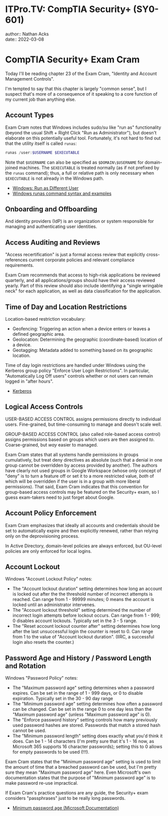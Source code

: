 # ITPro.TV: CompTIA Security+ (SY0-601)

author:: Nathan Acks  
date:: 2022-03-08

# CompTIA Security+ Exam Cram

Today I'll be reading chapter 23 of the Exam Cram, "Identity and Account Management Controls".

I'm tempted to say that this chapter is largely "common sense", but I suspect that's more of a consequence of it speaking to a core function of my current job than anything else.

## Account Types

Exam Cram notes that Windows includes sudo/su like "run as" functionality (beyond the usual Shift + Right Click "Run as Administrator"), but doesn't elaborate on this potentially useful tool. Fortunately, it's not hard to find out that the utility itself is called `runas`:

```powershell
runas /user:$USERNAME $EXECUTABLE
```

Note that `$USERNAME` can also be specified as `$DOMAIN\$USERNAME` for domain-joined machines. The `$EXECUTABLE` is treated normally (as if not prefixed by the `runas` command); thus, a full or relative path is only necessary when `$EXECUTABLE` is not already in the Windows path.

* [Windows: Run as Different User](https://www.shellhacks.com/windows-run-as-different-user/)
* [Windows runas command syntax and examples](https://www.windows-commandline.com/windows-runas-command-prompt/)

## Onboarding and Offboarding

And identity providers (IdP) is an organization or system responsible for managing and authenticating user identities.

## Access Auditing and Reviews

"Access recertification" is just a formal access review that explicitly cross-references current corporate policies and relevant compliance requirements.

Exam Cram recommends that access to high-risk applications be reviewed quarterly, and all applications/groups should have their access reviewed yearly. Part of this review should also include identifying a "single wringable neck" for each application, as well as data classification for the application.

## Time of Day and Location Restrictions

Location-based restriction vocabulary:

* Geofencing: Triggering an action when a device enters or leaves a defined geographic area.
* Geolocation: Determining the geographic (coordinate-based) location of a device.
* Geotagging: Metadata added to something based on its geographic location.

Time of day login restrictions are handled under Windows using the Kerberos group policy "Enforce User Login Restrictions". In particular, "Automatically Log Off users" controls whether or not users can remain logged in "after hours".

* [Kerberos](../notes/kerberos.md)

## Logical Access Controls

USER-BASED ACCESS CONTROL assigns permissions directly to individual users. Fine-grained, but time-consuming to manage and doesn't scale well.

GROUP-BASED ACCESS CONTROL (also called role-based access control) assigns permissions based on groups which users are then assigned *to*. Coarse-grained, but *way* easier to managed.

Exam Cram states that all systems handle permissions in groups cumulatively, but treat deny directives as absolute (such that a denial in one group cannot be overridden by access provided by another). The authors have clearly not used groups in Google Workspace (whose only concept of "deny" is to turn a feature off or set it to a more restricted value, *both* of which will be overridden if the user is in a group with more liberal permissions). That said, Exam Cram indicates that this convention for group-based access controls may be featured on the Security+ exam, so I guess exam-takers need to just forget about Google.

## Account Policy Enforcement

Exam Cram emphasizes that ideally all accounts and credentials should be set to automatically expire and then explicitly renewed, rather than relying only on the deprovisioning process.

In Active Directory, domain-level policies are always enforced, but OU-level policies are only enforced for local logins.

## Account Lockout

Windows "Account Lockout Policy" notes:

* The "Account lockout duration" setting determines how long an account is locked out after the the threshold number of incorrect attempts is reached. Can range from 1 - 99999 minutes; 0 means the account is locked until an administrator intervenes.
* The "Account lockout threshold" setting determined the number of incorrect login attempts before lockout occurs. Can range from 1 - 999; 0 disables account lockouts. Typically set in the 3 - 5 range.
* The "Reset account lockout counter after" setting determines how long after the last unsuccessful login the counter is reset to 0. Can range from 1 to the value of "Account lockout duration". (IIRC, a successful login also resets the counter.)

## Password Age and History / Password Length and Rotation

Windows "Password Policy" notes:

* The "Maximum password age" setting determines when a password expires. Can be set in the range of 1 - 999 days, or 0 to disable expiration. Typically set in the 30 - 90 day range
* The "Minimum password age" setting determines how often a password can be changed. Can be set in the range 0 to one day less than the "Maximum password age" (unless "Maximum password age" is 0).
* The "Enforce password history" setting controls how many previously used password hashes are stored. Passwords that match a stored hash cannot be used.
* The "Minimum password length" setting does exactly what you'd think it does. Can be 1 - 14 characters (I'm pretty sure that it's 1 - 16 now, as Microsoft 365 supports 16 character passwords); setting this to 0 allows for empty passwords to be used (!!!).

Exam Cram states that the "Minimum password age" setting is used to limit the amount of time that a breached password can be used, but I'm pretty sure they mean "Maximum password age" here. Even Microsoft's own documentation states that the purpose of "Minimum password age" is to make password re-use impractical.

If Exam Cram's practice questions are any guide, the Security+ exam considers "passphrases" just to be really long passwords.

* [Minimum password age (Microsoft Documentation)](https://docs.microsoft.com/windows/security/threat-protection/security-policy-settings/minimum-password-age)
